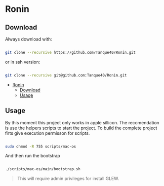# Ronin

## Download

Always download with:

```bash

git clone --recursive https://github.com/Tanque40/Ronin.git

```

or in ssh version:

```bash

git clone --recursive git@github.com:Tanque40/Ronin.git

```

- [Ronin](#ronin)
  - [Download](#download)
  - [Usage](#usage)

## Usage

By this moment this project only works in apple sillicon. The recomendation is use the helpers scripts to start the  project. To build the complete project firts give execution permisson for scripts.

```bash

sudo chmod -R 755 scripts/mac-os

```

And then run the bootstrap

```bash

./scripts/mac-os/main/bootstrap.sh

```

> This will require admin privileges for install GLEW.
